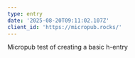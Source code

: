 ```yaml
---
type: entry
date: '2025-08-20T09:11:02.107Z'
client_id: 'https://micropub.rocks/'
---
```

Micropub test of creating a basic h-entry
